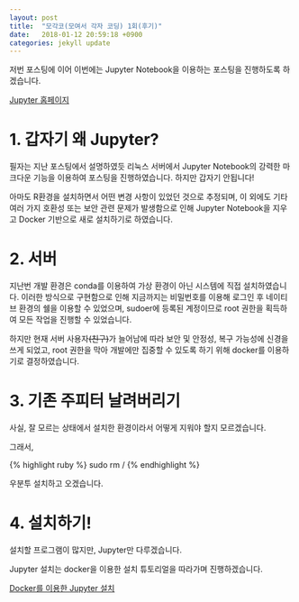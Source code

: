 ```yaml
---
layout: post
title:  "모각코(모여서 각자 코딩) 1회(후기)"
date:   2018-01-12 20:59:18 +0900
categories: jekyll update
---
```


저번 포스팅에 이어 이번에는 Jupyter Notebook을 이용하는 포스팅을 진행하도록 하겠습니다.

[Jupyter 홈페이지][Jupyter 홈페이지]

# 1. 갑자기 왜 Jupyter?

필자는 지난 포스팅에서 설명하였듯 리눅스 서버에서 Jupyter Notebook의 강력한 마크다운 기능을 이용하여 포스팅을 진행하였습니다. 하지만 갑자기 안됩니다!

아마도 R환경을 설치하면서 어떤 변경 사항이 있었던 것으로 추정되며, 이 외에도 기타 여러 가지 호환성 또는 보안 관련 문제가 발생함으로 인해 Jupyter Notebook을 지우고 Docker 기반으로 새로 설치하기로 하였습니다.

# 2. 서버

지난번 개발 환경은 conda를 이용하여 가상 환경이 아닌 시스템에 직접 설치하였습니다. 이러한 방식으로 구현함으로 인해 지금까지는 비밀번호를 이용해 로그인 후 네이티브 환경의 쉘을 이용할 수 있었으며, sudoer에 등록된 계정이므로 root 권한을 획득하여 모든 작업을 진행할 수 있었습니다.

하지만 현재 서버 사용자~~(친구)~~가 늘어남에 따라 보안 및 안정성, 복구 가능성에 신경을 쓰게 되었고, root 권한을 막아 개발에만 집중할 수 있도록 하기 위해 docker를 이용하기로 결정하였습니다.

# 3. 기존 주피터 날려버리기

사실, 잘 모르는 상태에서 설치한 환경이라서 어떻게 지워야 할지 모르겠습니다.

그래서,

{% highlight ruby %} sudo rm / {% endhighlight %}

우분투 설치하고 오겠습니다.

# 4. 설치하기!

설치할 프로그램이 많지만, Jupyter만 다루겠습니다.

Jupyter 설치는 docker을 이용한 설치 튜토리얼을 따라가며 진행하겠습니다.

[Docker를 이용한 Jupyter 설치][Docker를 이용한 Jupyter 설치]




[Jupyter 홈페이지]: http://jupyter.org/
[Docker를 이용한 Jupyter 설치]: https://hub.docker.com/r/jupyter/notebook/
